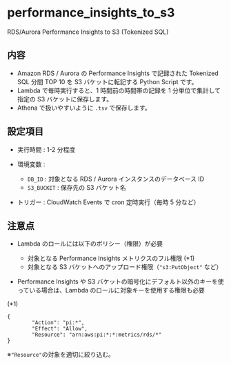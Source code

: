# performance_insights_to_s3
 RDS/Aurora Performance Insights to S3 (Tokenized SQL)

## 内容

 - Amazon RDS / Aurora の Performance Insights で記録された Tokenized SQL 分間 TOP 10 を S3 バケットに転記する Python Script です。
 - Lambda で毎時実行すると、1 時間前の時間帯の記録を 1 分単位で集計して指定の S3 バケットに保存します。
 - Athena で扱いやすいように `.tsv` で保存します。

## 設定項目

 - 実行時間 : 1-2 分程度

 - 環境変数 :
   - `DB_ID` : 対象となる RDS / Aurora インスタンスのデータベース ID
   - `S3_BUCKET` : 保存先の S3 バケット名

 - トリガー : CloudWatch Events で cron 定時実行（毎時 5 分など）

## 注意点

 - Lambda のロールには以下のポリシー（権限）が必要
   - 対象となる Performance Insights メトリクスのフル権限 (*1)
   - 対象となる S3 バケットへのアップロード権限（`"s3:PutObject"` など）

 - Performance Insights や S3 バケットの暗号化にデフォルト以外のキーを使っている場合は、Lambda のロールに対象キーを使用する権限も必要

(*1)

```json:
{
		"Action": "pi:*",
		"Effect": "Allow",
		"Resource": "arn:aws:pi:*:*:metrics/rds/*"
}
```

※`"Resource"`の対象を適切に絞り込む。
